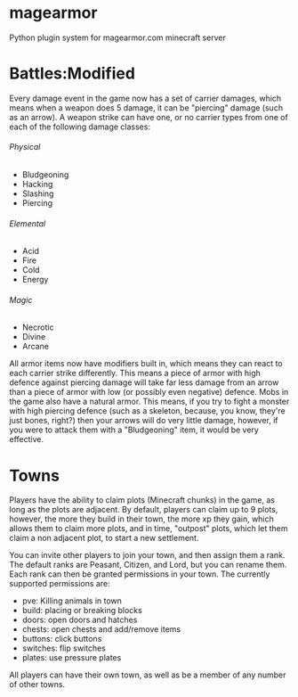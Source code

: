 # magearmor
Python plugin system for magearmor.com minecraft server

# Battles:Modified
Every damage event in the game now has a set of carrier damages, which means when a weapon does 5 damage, it can be "piercing" damage (such as an arrow).  A weapon strike can have one, or no carrier types from one of each of the following damage classes:

###### Physical
* Bludgeoning
* Hacking
* Slashing
* Piercing

###### Elemental
* Acid
* Fire
* Cold
* Energy

###### Magic
* Necrotic
* Divine
* Arcane

All armor items now have modifiers built in, which means they can react to each carrier strike differently.  This means a piece of armor with high defence against piercing damage will take far less damage from an arrow than a piece of armor with low (or possibly even negative) defence.  Mobs in the game also have a natural armor.  This means, if you try to fight a monster with high piercing defence (such as a skeleton, because, you know, they're just bones, right?) then your arrows will do very little damage, however, if you were to attack them with a "Bludgeoning" item, it would be very effective.



# Towns

Players have the ability to claim plots (Minecraft chunks) in the game, as long as the plots are adjacent.  By default, players can claim up to 9 plots, however, the more they build in their town, the more xp they gain, which allows them to claim more plots, and in time, "outpost" plots, which let them claim a non adjacent plot, to start a new settlement.

You can invite other players to join your town, and then assign them a rank.  The default ranks are Peasant, Citizen, and Lord, but you can rename them.  Each rank can then be granted permissions in your town.  The currently supported permissions are:

* pve: Killing animals in town
* build: placing or breaking blocks
* doors: open doors and hatches
* chests: open chests and add/remove items
* buttons: click buttons
* switches: flip switches
* plates: use pressure plates

All players can have their own town, as well as be a member of any number of other towns.
